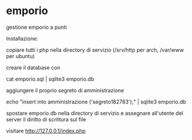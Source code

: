 emporio
=======

gestione emporio a punti

Installazione:

copiare tutti i php nella directory di servizio (/srv/http per arch, /var/www per ubuntu)

creare il database con 

  cat emporio.sql | sqlite3 emporio.db
  
  
aggiungere il proprio segreto di amministrazione

  echo "insert into amministrazione ('segreto182783');" | sqlite3 emporio.db
  
  
  
spostare emporio.db nella directory di servizio e assegnare all'utente del server il diritto di scrittura sul file



visitare http://127.0.0.1/index.php
